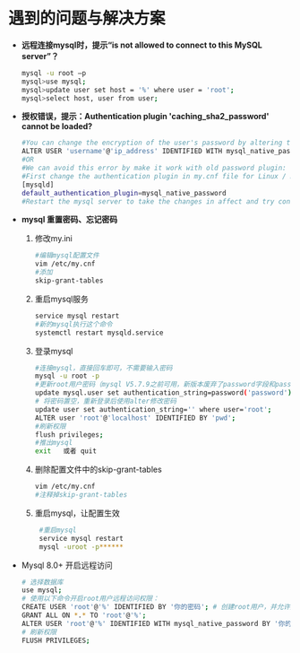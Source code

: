 # 遇到的问题与解决方案

<!-- ## 列表 -->

- **远程连接mysql时，提示“is not allowed to connect to this MySQL server”？**

   ```bash
   mysql -u root –p
   mysql>use mysql;
   mysql>update user set host = '%' where user = 'root';
   mysql>select host, user from user;
   ```

- **授权错误，提示：Authentication plugin 'caching_sha2_password' cannot be loaded?**

   ```bash
   #You can change the encryption of the user's password by altering the user with below Alter command:
   ALTER USER 'username'@'ip_address' IDENTIFIED WITH mysql_native_password BY 'password';
   #OR
   #We can avoid this error by make it work with old password plugin:
   #First change the authentication plugin in my.cnf file for Linux / my.ini file in Windows:
   [mysqld]
   default_authentication_plugin=mysql_native_password
   #Restart the mysql server to take the changes in affect and try connecting via MySQL with any mysql client.
   ```

- **mysql 重置密码、忘记密码**

   1. 修改my.ini

      ```bash
      #编辑mysql配置文件
      vim /etc/my.cnf
      #添加
      skip-grant-tables
      ```

   2. 重启mysql服务

      ```bash
      service mysql restart
      #新的mysql执行这个命令
      systemctl restart mysqld.service
      ```

   3. 登录mysql

      ```bash
      #连接mysql，直接回车即可，不需要输入密码
      mysql -u root -p
      #更新root用户密码（mysql V5.7.9之前可用，新版本废弃了password字段和password()函数；）
      update mysql.user set authentication_string=password('password') where user='root' and Host = 'localhost';
      # 将密码置空，重新登录后使用alter修改密码
      update user set authentication_string='' where user='root';
      ALTER user 'root'@'localhost' IDENTIFIED BY 'pwd';
      #刷新权限
      flush privileges;
      #推出mysql
      exit   或者 quit
      ```

   4. 删除配置文件中的skip-grant-tables

      ```bash
      vim /etc/my.cnf
      #注释掉skip-grant-tables
      ```

   5. 重启mysql，让配置生效

      ```bash
       #重启mysql
       service mysql restart
       mysql -uroot -p******
      ```

- Mysql 8.0+ 开启远程访问

  ```bash
  # 选择数据库
  use mysql;
  # 使用以下命令开启root用户远程访问权限：
  CREATE USER 'root'@'%' IDENTIFIED BY '你的密码'; # 创建root用户，并允许远程连接
  GRANT ALL ON *.* TO 'root'@'%';
  ALTER USER 'root'@'%' IDENTIFIED WITH mysql_native_password BY '你的密码';
  # 刷新权限
  FLUSH PRIVILEGES;
  ```